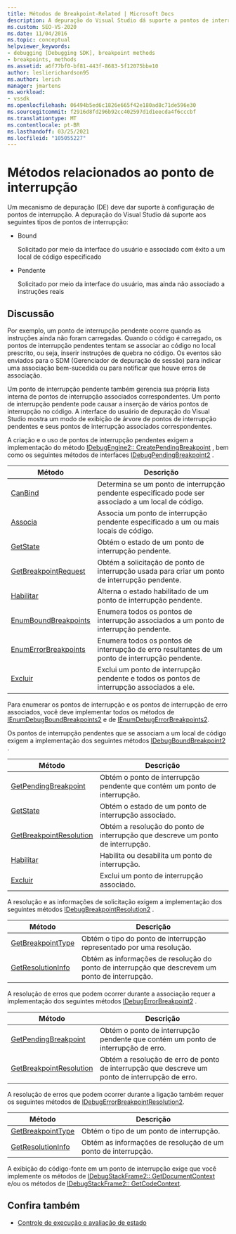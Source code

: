 ```yaml
---
title: Métodos de Breakpoint-Related | Microsoft Docs
description: A depuração do Visual Studio dá suporte a pontos de interrupção associados, que são associados com êxito a um local no código e pontos de interrupção pendentes, que ainda não estão associados.
ms.custom: SEO-VS-2020
ms.date: 11/04/2016
ms.topic: conceptual
helpviewer_keywords:
- debugging [Debugging SDK], breakpoint methods
- breakpoints, methods
ms.assetid: a6f77bf0-bf81-443f-8683-5f12075bbe10
author: leslierichardson95
ms.author: lerich
manager: jmartens
ms.workload:
- vssdk
ms.openlocfilehash: 06494b5ed6c1826e665f42e180ad8c71de596e30
ms.sourcegitcommit: f2916d8fd296b92cc402597d1d1eecda4f6cccbf
ms.translationtype: MT
ms.contentlocale: pt-BR
ms.lasthandoff: 03/25/2021
ms.locfileid: "105055227"
---
```

# <a name="breakpoint-related-methods"></a>Métodos relacionados ao ponto de interrupção
Um mecanismo de depuração (DE) deve dar suporte à configuração de pontos de interrupção. A depuração do Visual Studio dá suporte aos seguintes tipos de pontos de interrupção:

- Bound

     Solicitado por meio da interface do usuário e associado com êxito a um local de código especificado

- Pendente

     Solicitado por meio da interface do usuário, mas ainda não associado a instruções reais

## <a name="discussion"></a>Discussão
 Por exemplo, um ponto de interrupção pendente ocorre quando as instruções ainda não foram carregadas. Quando o código é carregado, os pontos de interrupção pendentes tentam se associar ao código no local prescrito, ou seja, inserir instruções de quebra no código. Os eventos são enviados para o SDM (Gerenciador de depuração de sessão) para indicar uma associação bem-sucedida ou para notificar que houve erros de associação.

 Um ponto de interrupção pendente também gerencia sua própria lista interna de pontos de interrupção associados correspondentes. Um ponto de interrupção pendente pode causar a inserção de vários pontos de interrupção no código. A interface do usuário de depuração do Visual Studio mostra um modo de exibição de árvore de pontos de interrupção pendentes e seus pontos de interrupção associados correspondentes.

 A criação e o uso de pontos de interrupção pendentes exigem a implementação do método [IDebugEngine2:: CreatePendingBreakpoint](../../extensibility/debugger/reference/idebugengine2-creatependingbreakpoint.md) , bem como os seguintes métodos de interfaces [IDebugPendingBreakpoint2](../../extensibility/debugger/reference/idebugpendingbreakpoint2.md) .

|Método|Descrição|
|------------|-----------------|
|[CanBind](../../extensibility/debugger/reference/idebugpendingbreakpoint2-canbind.md)|Determina se um ponto de interrupção pendente especificado pode ser associado a um local de código.|
|[Associa](../../extensibility/debugger/reference/idebugpendingbreakpoint2-bind.md)|Associa um ponto de interrupção pendente especificado a um ou mais locais de código.|
|[GetState](../../extensibility/debugger/reference/idebugpendingbreakpoint2-getstate.md)|Obtém o estado de um ponto de interrupção pendente.|
|[GetBreakpointRequest](../../extensibility/debugger/reference/idebugpendingbreakpoint2-getbreakpointrequest.md)|Obtém a solicitação de ponto de interrupção usada para criar um ponto de interrupção pendente.|
|[Habilitar](../../extensibility/debugger/reference/idebugpendingbreakpoint2-enable.md)|Alterna o estado habilitado de um ponto de interrupção pendente.|
|[EnumBoundBreakpoints](../../extensibility/debugger/reference/idebugpendingbreakpoint2-enumboundbreakpoints.md)|Enumera todos os pontos de interrupção associados a um ponto de interrupção pendente.|
|[EnumErrorBreakpoints](../../extensibility/debugger/reference/idebugpendingbreakpoint2-enumerrorbreakpoints.md)|Enumera todos os pontos de interrupção de erro resultantes de um ponto de interrupção pendente.|
|[Excluir](../../extensibility/debugger/reference/idebugpendingbreakpoint2-delete.md)|Exclui um ponto de interrupção pendente e todos os pontos de interrupção associados a ele.|

 Para enumerar os pontos de interrupção e os pontos de interrupção de erro associados, você deve implementar todos os métodos de [IEnumDebugBoundBreakpoints2](../../extensibility/debugger/reference/ienumdebugboundbreakpoints2.md) e de [IEnumDebugErrorBreakpoints2](../../extensibility/debugger/reference/ienumdebugerrorbreakpoints2.md).

 Os pontos de interrupção pendentes que se associam a um local de código exigem a implementação dos seguintes métodos [IDebugBoundBreakpoint2](../../extensibility/debugger/reference/idebugboundbreakpoint2.md) .

|Método|Descrição|
|------------|-----------------|
|[GetPendingBreakpoint](../../extensibility/debugger/reference/idebugboundbreakpoint2-getpendingbreakpoint.md)|Obtém o ponto de interrupção pendente que contém um ponto de interrupção.|
|[GetState](../../extensibility/debugger/reference/idebugboundbreakpoint2-getstate.md)|Obtém o estado de um ponto de interrupção associado.|
|[GetBreakpointResolution](../../extensibility/debugger/reference/idebugboundbreakpoint2-getbreakpointresolution.md)|Obtém a resolução do ponto de interrupção que descreve um ponto de interrupção.|
|[Habilitar](../../extensibility/debugger/reference/idebugboundbreakpoint2-enable.md)|Habilita ou desabilita um ponto de interrupção.|
|[Excluir](../../extensibility/debugger/reference/idebugboundbreakpoint2-delete.md)|Exclui um ponto de interrupção associado.|

 A resolução e as informações de solicitação exigem a implementação dos seguintes métodos [IDebugBreakpointResolution2](../../extensibility/debugger/reference/idebugbreakpointresolution2.md) .

|Método|Descrição|
|------------|-----------------|
|[GetBreakpointType](../../extensibility/debugger/reference/idebugbreakpointresolution2-getbreakpointtype.md)|Obtém o tipo do ponto de interrupção representado por uma resolução.|
|[GetResolutionInfo](../../extensibility/debugger/reference/idebugbreakpointresolution2-getresolutioninfo.md)|Obtém as informações de resolução do ponto de interrupção que descrevem um ponto de interrupção.|

 A resolução de erros que podem ocorrer durante a associação requer a implementação dos seguintes métodos [IDebugErrorBreakpoint2](../../extensibility/debugger/reference/idebugerrorbreakpoint2.md) .

|Método|Descrição|
|------------|-----------------|
|[GetPendingBreakpoint](../../extensibility/debugger/reference/idebugerrorbreakpoint2-getpendingbreakpoint.md)|Obtém o ponto de interrupção pendente que contém um ponto de interrupção de erro.|
|[GetBreakpointResolution](../../extensibility/debugger/reference/idebugerrorbreakpoint2-getbreakpointresolution.md)|Obtém a resolução de erro de ponto de interrupção que descreve um ponto de interrupção de erro.|

 A resolução de erros que podem ocorrer durante a ligação também requer os seguintes métodos de [IDebugErrorBreakpointResolution2](../../extensibility/debugger/reference/idebugerrorbreakpointresolution2.md).

|Método|Descrição|
|------------|-----------------|
|[GetBreakpointType](../../extensibility/debugger/reference/idebugerrorbreakpointresolution2-getbreakpointtype.md)|Obtém o tipo de um ponto de interrupção.|
|[GetResolutionInfo](../../extensibility/debugger/reference/idebugerrorbreakpointresolution2-getresolutioninfo.md)|Obtém as informações de resolução de um ponto de interrupção.|

 A exibição do código-fonte em um ponto de interrupção exige que você implemente os métodos de [IDebugStackFrame2:: GetDocumentContext](../../extensibility/debugger/reference/idebugstackframe2-getdocumentcontext.md) e/ou os métodos de [IDebugStackFrame2:: GetCodeContext](../../extensibility/debugger/reference/idebugstackframe2-getcodecontext.md).

## <a name="see-also"></a>Confira também
- [Controle de execução e avaliação de estado](../../extensibility/debugger/execution-control-and-state-evaluation.md)
